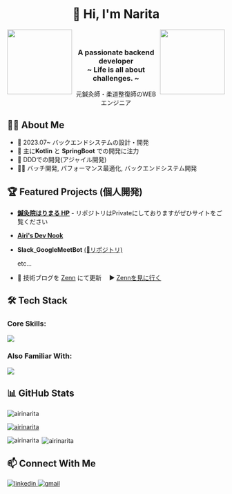 
<h1 align="center">👋 Hi, I'm Narita</h1>


<p align="center">
  <img width="150" align="left"　alt="rose" src="https://github.com/user-attachments/assets/975113db-15bd-4373-b9d9-4fbb0033a9d1" />
　<img width="150" align="right"　alt="rose" src="https://github.com/user-attachments/assets/effa0e77-c84d-48ba-a5d3-5b79eb2bdcad" />
  <h3 align="center">A passionate backend developer<br>~ Life is all about challenges. ~</h3>
  <p align="center"　style="font-weight: normal; font-size: 16px;">元鍼灸師・柔道整復師のWEBエンジニア</p>
</p>







## 👨‍💻 About Me
- 🔭 2023.07~ バックエンドシステムの設計・開発
- 🌱 主に**Kotlin** と **SpringBoot** での開発に注力
- 🚀 DDDでの開発(アジャイル開発)
- 👨‍💻 バッチ開発, パフォーマンス最適化, バックエンドシステム開発

## 🏆 Featured Projects (個人開発)
- [**鍼灸院はりまる HP**](https://www.shinkyu-harimaru.com/) - リポジトリはPrivateにしておりますがぜひサイトをご覧ください
- [**Airi's Dev Nook**](https://www.airi-nook.com) 
- **Slack_GoogleMeetBot** [(📍リポジトリ)](https://github.com/AiriNarita/Slack_GoogleMeetBot)

   etc...

- 📝 技術ブログを [Zenn](https://zenn.dev/airiswim) にて更新　  ▶️ [Zennを見に行く](https://zenn.dev/airiswim) 

## 🛠️ Tech Stack

### Core Skills:
<p align="left">
  <a href="https://skillicons.dev">
    <img src="https://skillicons.dev/icons?i=kotlin,spring,java,aws,mysql,haskell" />
  </a>
</p>

### Also Familiar With:
<p align="left">
  <a href="https://skillicons.dev">
    <img src="https://skillicons.dev/icons?i=js,ts,react,nextjs,redis,linux,docker,html,css,nginx,ruby,vue" />
  </a>
</p>

## 📊 GitHub Stats

<p align="left"> <img src="https://komarev.com/ghpvc/?username=airinarita&label=Profile%20views&color=0e75b6&style=flat" alt="airinarita" /> </p>

<p align="left"> <a href="https://github.com/ryo-ma/github-profile-trophy"><img src="https://github-profile-trophy.vercel.app/?username=airinarita" alt="airinarita" /></a> </p>




<p><img align="left" src="https://github-readme-stats.vercel.app/api/top-langs?username=airinarita&show_icons=true&locale=en&layout=compact" alt="airinarita" /></p>

<p>&nbsp;<img align="center" src="https://github-readme-stats.vercel.app/api?username=airinarita&show_icons=true&locale=en" alt="airinarita" /></p>

## 📫 Connect With Me

<p align="left">
  <a href="https://linkedin.com/in/airinarita" target="_blank">
    <img src="https://img.shields.io/badge/LinkedIn-0077B5?style=for-the-badge&logo=linkedin&logoColor=white" alt="linkedin" />
  </a>
  <a href="airinarita.dev@gmail.com">
    <img src="https://img.shields.io/badge/Gmail-D14836?style=for-the-badge&logo=gmail&logoColor=white" alt="gmail" />
  </a>
</p>


